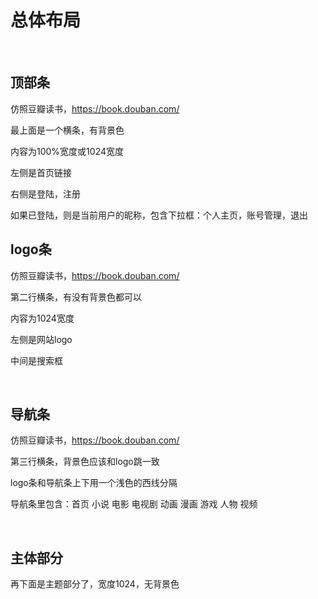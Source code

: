 # 总体布局

​	

## 顶部条

仿照豆瓣读书，https://book.douban.com/

最上面是一个横条，有背景色

内容为100%宽度或1024宽度

左侧是首页链接

右侧是登陆，注册

如果已登陆，则是当前用户的昵称，包含下拉框：个人主页，账号管理，退出



## logo条

仿照豆瓣读书，https://book.douban.com/

第二行横条，有没有背景色都可以

内容为1024宽度

左侧是网站logo

中间是搜索框

​	

## 导航条

仿照豆瓣读书，https://book.douban.com/

第三行横条，背景色应该和logo跳一致

logo条和导航条上下用一个浅色的西线分隔

导航条里包含：首页  小说 电影 电视剧  动画  漫画  游戏  人物  视频

​	

## 主体部分

再下面是主题部分了，宽度1024，无背景色



